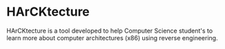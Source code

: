 # HArCKtecture
HArCKtecture is a tool developed to help Computer Science student's to learn more about computer architectures (x86) using reverse engineering.
